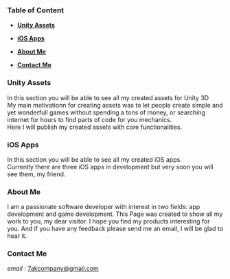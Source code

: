 ### Table of Content

- [**Unity Assets**](###unity-assets)

- [**iOS Apps**](###ios-apps)

- [**About Me**](###about-me)

- [**Contact Me**](###contact-me)

### Unity Assets
In this section you will be able to see all my created assets for Unity 3D  
My main motivationn for creating assets was to let people create simple and yet wonderfull games without spending a tons of money, or searching internet for hours to find parts of code for you mechanics.  
Here I will publish my created assets with core functionalities.

### iOS Apps
In this section you will be able to see all my created iOS apps.  
Currently there are three iOS apps in development but very soon you will see them, my friend.

### About Me
I am a passionate software developer with interest in two fields: app development and game development. This Page was created to show all my work to you, my dear visitor.
I hope you find my products interesting for you. And if you have any feedback please send me an email, I will be glad to hear it.

### Contact Me
_email_ : 7akcompany@gmail.com

